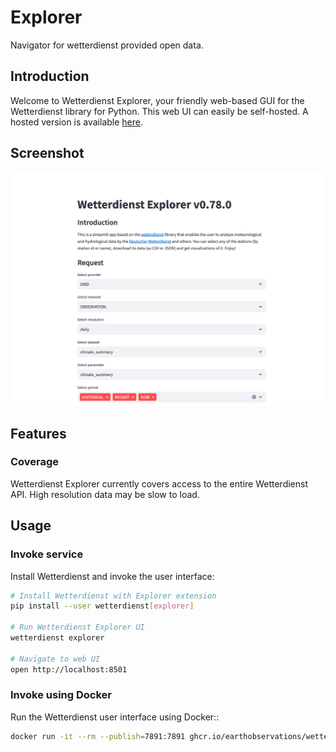 # Explorer 

Navigator for wetterdienst provided open data.


## Introduction

Welcome to Wetterdienst Explorer, your friendly web-based GUI for the Wetterdienst library for Python. This web UI can
easily be self-hosted. A hosted version is available [here](https://wetterdienst.streamlit.app).

## Screenshot

![Wetterdienst Explorer](../assets/wetterdienst_explorer.png)

## Features

### Coverage

Wetterdienst Explorer currently covers access to the entire Wetterdienst API. High resolution data may be slow to load.

## Usage

### Invoke service

Install Wetterdienst and invoke the user interface:

```bash
# Install Wetterdienst with Explorer extension
pip install --user wetterdienst[explorer]

# Run Wetterdienst Explorer UI
wetterdienst explorer

# Navigate to web UI
open http://localhost:8501
```

### Invoke using Docker

Run the Wetterdienst user interface using Docker::

```bash
docker run -it --rm --publish=7891:7891 ghcr.io/earthobservations/wetterdienst wetterdienst explorer --listen 0.0.0.0:8501
```
